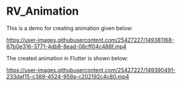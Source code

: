 # RV_Animation

This is a demo for creating animation given below:

https://user-images.githubusercontent.com/25427227/149381168-67b0e316-3771-4db8-8ead-08cff04c488f.mp4


The created animation in Flutter is shown below:


https://user-images.githubusercontent.com/25427227/149390491-233daf15-c389-4524-959a-c202192c4c80.mp4


